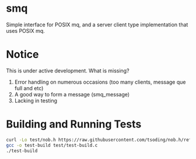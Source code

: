 # smq
Simple interface for POSIX mq, and a server client type implementation that uses POSIX mq.

# Notice

This is under active development.
What is missing?
1) Error handling on numerous occasions (too many clients, message que full and etc)
2) A good way to form a message (smq_message)
3) Lacking in testing

# Building and Running Tests

```bash
curl -Lo test/nob.h https://raw.githubusercontent.com/tsoding/nob.h/refs/heads/main/nob.h
gcc -o test-build test/test-build.c
./test-build
```
